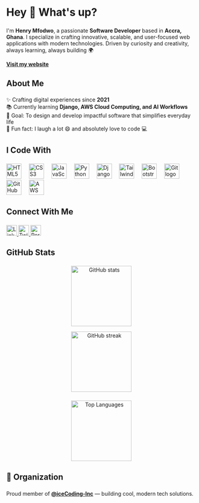 <h1 align="left">Hey 👋 What's up?</h1>

###

<p align="left">
I'm <b>Henry Mfodwo</b>, a passionate <b>Software Developer</b> based in <b>Accra, Ghana</b>.  
I specialize in crafting innovative, scalable, and user-focused web applications with modern technologies.  
Driven by curiosity and creativity, always learning, always building 🌍
<p><a href="https://icecoding01.github.io/portfolio/" target="_blank"><b>Visit my website</b></a></p>
</p>


###

<h2 align="left">About Me</h2>

###

<p align="left">
✨ Crafting digital experiences since <b>2021</b><br>
📚 Currently learning <b>Django, AWS Cloud Computing, and AI Workflows</b><br>
🎯 Goal: To design and develop impactful software that simplifies everyday life<br>
🎲 Fun fact: I laugh a lot 😄 and absolutely love to code 💻
</p>

###

<h2 align="left">I Code With</h2>

###

<div align="left">
  <img src="https://cdn.jsdelivr.net/gh/devicons/devicon/icons/html5/html5-original.svg" height="40" alt="HTML5 logo" />
  <img width="12" />
  <img src="https://cdn.jsdelivr.net/gh/devicons/devicon/icons/css3/css3-original.svg" height="40" alt="CSS3 logo" />
  <img width="12" />
  <img src="https://cdn.jsdelivr.net/gh/devicons/devicon/icons/javascript/javascript-original.svg" height="40" alt="JavaScript logo" />
  <img width="12" />
  <img src="https://cdn.jsdelivr.net/gh/devicons/devicon/icons/python/python-original.svg" height="40" alt="Python logo" />
  <img width="12" />
  <img src="https://cdn.jsdelivr.net/gh/devicons/devicon/icons/django/django-plain.svg" height="40" alt="Django logo" />
  <img width="12" />
<img src="https://cdn.jsdelivr.net/gh/devicons/devicon@latest/icons/tailwindcss/tailwindcss-original.svg" height="40" alt="TailwindCSS logo" />
  <img width="12" />
  <img src="https://cdn.jsdelivr.net/gh/devicons/devicon/icons/bootstrap/bootstrap-original.svg" height="40" alt="Bootstrap logo" />
  <img width="12" />
  <img src="https://cdn.jsdelivr.net/gh/devicons/devicon/icons/git/git-original.svg" height="40" alt="Git logo" />
  <img width="12" />
  <img src="https://cdn.jsdelivr.net/gh/devicons/devicon/icons/github/github-original.svg" height="40" alt="GitHub logo" />
  <img width="12" />
  <img src="https://cdn.jsdelivr.net/gh/devicons/devicon/icons/amazonwebservices/amazonwebservices-original-wordmark.svg" height="40" alt="AWS logo" />
</div>

###

<h2 align="left">Connect With Me</h2>

###

<p align="left">
  <a href="https://www.linkedin.com/in/henry-mfodwo-26904b255" target="_blank">
    <img src="https://img.shields.io/static/v1?message=LinkedIn&logo=linkedin&label=&color=0A66C2&logoColor=white&labelColor=&style=for-the-badge" height="28" alt="LinkedIn logo" />
  </a>
  <a href="https://x.com/mfodwo_1" target="_blank">
    <img src="https://img.shields.io/static/v1?message=Twitter&logo=twitter&label=&color=1DA1F2&logoColor=white&labelColor=&style=for-the-badge" height="28" alt="Twitter logo" />
  </a>
  <a href="https://icecoding01.github.io/portfolio/" target="_blank">
    <img src="https://img.shields.io/static/v1?message=Portfolio&logo=google-chrome&label=&color=4285F4&logoColor=white&labelColor=&style=for-the-badge" height="28" alt="Portfolio logo" />
  </a>
</p>

###

<h2 align="left">GitHub Stats</h2>

###

<div align="center">
  <img src="https://github-readme-stats.vercel.app/api?username=iceCoding01&show_icons=true&theme=radical&border_radius=10" height="160" alt="GitHub stats" />
<p align="center">
<p align="center">
  <img src="https://streak-stats.demolab.com?user=iceCoding01&theme=radical&border_radius=10" height="160" alt="GitHub streak" />
</p>

</div>

###

<div align="center">
  <img src="https://github-readme-stats.vercel.app/api/top-langs/?username=iceCoding01&layout=compact&theme=radical&border_radius=10" height="160" alt="Top Languages" />
</div>

###

<h2 align="left">💼 Organization</h2>

###

<p align="left">
  Proud member of <a href="https://github.com/iceCoding-Inc" target="_blank"><b>@iceCoding-Inc</b></a> — building cool, modern tech solutions.
</p>
